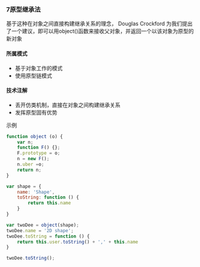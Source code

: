 ### 7原型继承法
基于这种在对象之间直接构建继承关系的理念， Douglas Crockford 为我们提出了一个建议，即可以用object()函数来接收父对象，并返回一个以该对象为原型的新对象

#### 所属模式
* 基于对象工作的模式
* 使用原型链模式

#### 技术注解
* 丢开仿类机制，直接在对象之间构建继承关系
* 发挥原型固有优势

示例

```` javascript
function object (o) {
    var n;
    function F() {};
    F.prototype = o;
    n = new F();
    n.uber =o;
    return n;
}

var shape = {
    name: 'Shape',
    toString: function () {
        return this.name
    }
}

var twoDee = object(shape);
twoDee.name = '2D shape';
twoDee.toString = function () {
    return this.user.toString() + ',' + this.name
}

twoDee.toString();
````